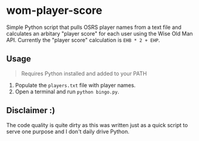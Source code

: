 # wom-player-score

Simple Python script that pulls OSRS player names from a text file and calculates an arbitary "player score" for each user using the Wise Old Man API. Currently the "player score" calculation is `EHB * 2 + EHP`.

## Usage

> Requires Python installed and added to your PATH

1. Populate the `players.txt` file with player names.
2. Open a terminal and run `python bingo.py`.

## Disclaimer :)

The code quality is quite dirty as this was written just as a quick script to serve one purpose and I don't daily drive Python.
